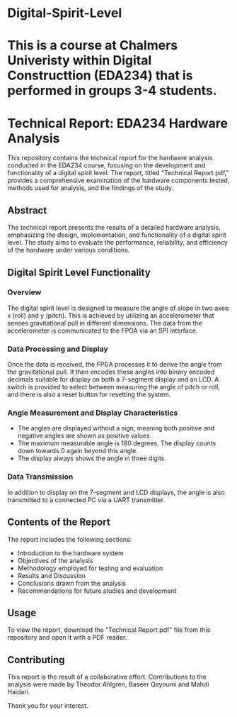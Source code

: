 # Digital-Spirit-Level

# This is a course at Chalmers Univeristy within Digital Constructtion (EDA234) that is performed in groups 3-4 students. 

# Technical Report: EDA234 Hardware Analysis

This repository contains the technical report for the hardware analysis conducted in the EDA234 course, focusing on the development and functionality of a digital spirit level. The report, titled "Technical Report.pdf," provides a comprehensive examination of the hardware components tested, methods used for analysis, and the findings of the study.

## Abstract

The technical report presents the results of a detailed hardware analysis, emphasizing the design, implementation, and functionality of a digital spirit level. The study aims to evaluate the performance, reliability, and efficiency of the hardware under various conditions.

## Digital Spirit Level Functionality

### Overview

The digital spirit level is designed to measure the angle of slope in two axes: x (roll) and y (pitch). This is achieved by utilizing an accelerometer that senses gravitational pull in different dimensions. The data from the accelerometer is communicated to the FPGA via an SPI interface.

### Data Processing and Display

Once the data is received, the FPGA processes it to derive the angle from the gravitational pull. It then encodes these angles into binary encoded decimals suitable for display on both a 7-segment display and an LCD. A switch is provided to select between measuring the angle of pitch or roll, and there is also a reset button for resetting the system.

### Angle Measurement and Display Characteristics

- The angles are displayed without a sign, meaning both positive and negative angles are shown as positive values.
- The maximum measurable angle is 180 degrees. The display counts down towards 0 again beyond this angle.
- The display always shows the angle in three digits.

### Data Transmission

In addition to display on the 7-segment and LCD displays, the angle is also transmitted to a connected PC via a UART transmitter.

## Contents of the Report

The report includes the following sections:

- Introduction to the hardware system
- Objectives of the analysis
- Methodology employed for testing and evaluation
- Results and Discussion
- Conclusions drawn from the analysis
- Recommendations for future studies and development

## Usage

To view the report, download the "Technical Report.pdf" file from this repository and open it with a PDF reader.

## Contributing

This report is the result of a collaborative effort. Contributions to the analysis were made by Theodor Ahlgren, Baseer Qayoumi and Mahdi Haidari. 

Thank you for your interest.
